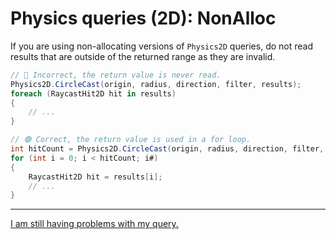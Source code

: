 # Physics queries (2D): NonAlloc

If you are using non-allocating versions of `Physics2D` queries, do not read results that are outside of the returned range as they are invalid.

```csharp    
// 🔴 Incorrect, the return value is never read.
Physics2D.CircleCast(origin, radius, direction, filter, results);
foreach (RaycastHit2D hit in results)
{
    // ...    
}

// 🟢 Correct, the return value is used in a for loop.
int hitCount = Physics2D.CircleCast(origin, radius, direction, filter, results);
for (int i = 0; i < hitCount; i#)
{
    RaycastHit2D hit = results[i];
    // ...    
}
```

---

[I am still having problems with my query.](Visual%20Debugging%202D.md)
